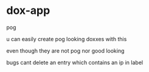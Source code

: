 # dox-app
pog

u can easily create pog looking doxxes with this

even though they are not pog nor good looking

bugs
  cant delete an entry which contains an ip in label
